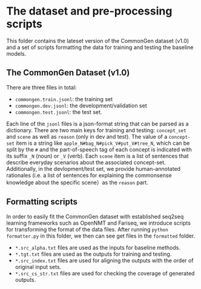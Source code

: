 # The dataset and pre-processing scripts

This folder contains the lateset version of the CommonGen dataset (v1.0) and a set of scripts formatting the data for training and testing the baseline models.

## The CommonGen Dataset (v1.0)

There are three files in total:  

- `commongen.train.jsonl`: the training set
- `commongen.dev.jsonl`: the development/validation set
- `commongen.test.jsonl`: the test set.

Each line of the `jsonl` files is a json-format string that can be parsed as a dictionary. There are two main keys for training and testing: `concept_set` and `scene` as well as `reason` (only in dev and test). The value of a `concept-set` item is a string like `apple_N#bag_N#pick_V#put_V#tree_N`, which can be split by the `#` and the part-of-speech tag of each concept is indicated with its suffix `_N` (noun) or `_V` (verb). Each `scene` item is a list of sentences that describe everyday scenarios about the associated concept-set. Additionally, in the devlopment/test set, we provide human-annotated rationales (i.e. a list of sentences for explaining the commonsense knowledge about the specific scene）as the `reason` part.

## Formatting scripts

In order to easily fit the CommonGen dataset with established seq2seq learning frameworks such as OpenNMT and Fariseq, we introduce scripts for transforming the format of the data files. After running `python formatter.py` in this folder, we then can see get files in the `formatted` folder.

- `*.src_alpha.txt` files are used as the inputs for baseline methods.
- `*.tgt.txt` files are used as the outputs for training and testing.
- `*.src_index.txt` files are used for aligning the outputs with the order of original input sets.
- `*.src_cs_str.txt` files are used for checking the coverage of generated outputs.
